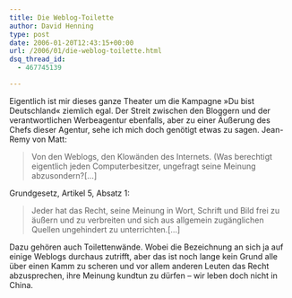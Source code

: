 ```yaml
---
title: Die Weblog-Toilette
author: David Henning
type: post
date: 2006-01-20T12:43:15+00:00
url: /2006/01/die-weblog-toilette.html
dsq_thread_id:
  - 467745139

---
```

Eigentlich ist mir dieses ganze Theater um die Kampagne »Du bist Deutschland« ziemlich egal. Der Streit zwischen den Bloggern und der verantwortlichen Werbeagentur ebenfalls, aber zu einer Äußerung des Chefs dieser Agentur, sehe ich mich doch genötigt etwas zu sagen. Jean-Remy von Matt: 

> Von den Weblogs, den Klowänden des Internets. (Was berechtigt eigentlich jeden Computerbesitzer, ungefragt seine Meinung abzusondern?[&#8230;]

Grundgesetz, Artikel 5, Absatz 1: 

> Jeder hat das Recht, seine Meinung in Wort, Schrift und Bild frei zu äußern und zu verbreiten und sich aus allgemein zugänglichen Quellen ungehindert zu unterrichten.[&#8230;]

Dazu gehören auch Toilettenwände. Wobei die Bezeichnung an sich ja auf einige Weblogs durchaus zutrifft, aber das ist noch lange kein Grund alle über einen Kamm zu scheren und vor allem anderen Leuten das Recht abzusprechen, ihre Meinung kundtun zu dürfen &#8211; wir leben doch nicht in China.
